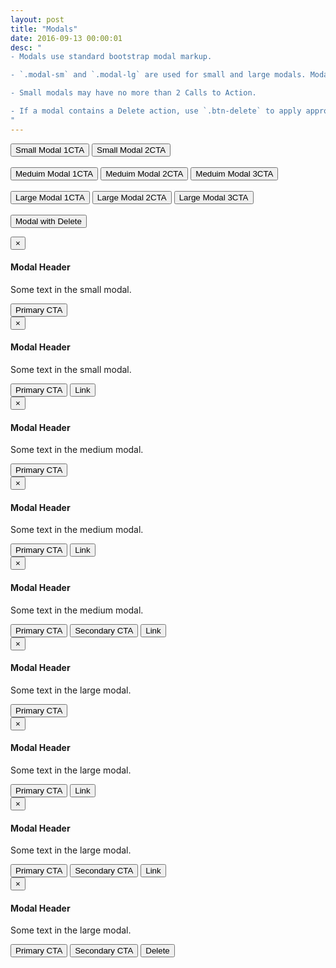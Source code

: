 ```yaml
---
layout: post
title: "Modals"
date: 2016-09-13 00:00:01
desc: "
- Modals use standard bootstrap modal markup.

- `.modal-sm` and `.modal-lg` are used for small and large modals. Modals are medium-sized by default.

- Small modals may have no more than 2 Calls to Action.

- If a modal contains a Delete action, use `.btn-delete` to apply appropriate styles and float it to the left.
"
---
```


<!-- Trigger the modal with a button -->
<button type="button" class="btn btn-primary btn-sm" data-toggle="modal" data-target="#smModal">Small Modal 1CTA
</button>
<button type="button" class="btn btn-primary btn-sm" data-toggle="modal" data-target="#smModal2">Small Modal 2CTA
</button>
<br />
<br />
<button type="button" class="btn btn-primary btn-sm" data-toggle="modal" data-target="#mdModal">Meduim Modal 1CTA
</button>
<button type="button" class="btn btn-primary btn-sm" data-toggle="modal" data-target="#mdModal2">Meduim Modal 2CTA
</button>
<button type="button" class="btn btn-primary btn-sm" data-toggle="modal" data-target="#mdModal3">Meduim Modal 3CTA
</button>
<br />
<br />
<button type="button" class="btn btn-primary btn-sm" data-toggle="modal" data-target="#lgModal">Large Modal 1CTA
</button>
<button type="button" class="btn btn-primary btn-sm" data-toggle="modal" data-target="#lgModal2">Large Modal 2CTA
</button>
<button type="button" class="btn btn-primary btn-sm" data-toggle="modal" data-target="#lgModal3">Large Modal 3CTA
</button>
<br />
<br />
<button type="button" class="btn btn-primary btn-sm" data-toggle="modal" data-target="#deleteModal">Modal with Delete
</button>

<!-- Small Modal One CTA -->
<div id="smModal" class="modal fade" role="dialog">
  <div class="modal-dialog modal-sm">
    <!-- Modal content-->
    <div class="modal-content">
      <div class="modal-header">
        <button type="button" class="close" data-dismiss="modal">&times;</button>
        <h4 class="modal-title">Modal Header</h4>
      </div>
      <div class="modal-body">
        <p>Some text in the small modal.</p>
      </div>
      <div class="modal-footer">
        <button type="button" class="btn btn-primary">Primary CTA
        </button>
      </div>
    </div>
  </div>
</div>

<!-- Small Modal Two CTAs -->
<div id="smModal2" class="modal fade" role="dialog">
  <div class="modal-dialog modal-sm">
    <!-- Modal content-->
    <div class="modal-content">
      <div class="modal-header">
        <button type="button" class="close" data-dismiss="modal">&times;</button>
        <h4 class="modal-title">Modal Header</h4>
      </div>
      <div class="modal-body">
        <p>Some text in the small modal.</p>
      </div>
      <div class="modal-footer">
        <button type="button" class="btn btn-primary">Primary CTA
        </button>
        <button type="button" class="btn btn-link" data-dismiss="modal">Link
        </button>
      </div>
    </div>
  </div>
</div>

<!-- Medium Modal 1CTA -->
<div id="mdModal" class="modal fade" role="dialog">
  <div class="modal-dialog">
    <!-- Modal content-->
    <div class="modal-content">
      <div class="modal-header">
        <button type="button" class="close" data-dismiss="modal">&times;</button>
        <h4 class="modal-title">Modal Header</h4>
      </div>
      <div class="modal-body">
        <p>Some text in the medium modal.</p>
      </div>
      <div class="modal-footer">
        <button type="button" class="btn btn-primary">Primary CTA
        </button>
      </div>
    </div>
  </div>
</div>

<!-- Medium Modal 2CTA -->
<div id="mdModal2" class="modal fade" role="dialog">
  <div class="modal-dialog">
    <!-- Modal content-->
    <div class="modal-content">
      <div class="modal-header">
        <button type="button" class="close" data-dismiss="modal">&times;</button>
        <h4 class="modal-title">Modal Header</h4>
      </div>
      <div class="modal-body">
        <p>Some text in the medium modal.</p>
      </div>
      <div class="modal-footer">
        <button type="button" class="btn btn-primary">Primary CTA
        </button>
        <button type="button" class="btn btn-link">Link
        </button>
      </div>
    </div>
  </div>
</div>

<!-- Medium Modal 3CTA -->
<div id="mdModal3" class="modal fade" role="dialog">
  <div class="modal-dialog">
    <!-- Modal content-->
    <div class="modal-content">
      <div class="modal-header">
        <button type="button" class="close" data-dismiss="modal">&times;</button>
        <h4 class="modal-title">Modal Header</h4>
      </div>
      <div class="modal-body">
        <p>Some text in the medium modal.</p>
      </div>
      <div class="modal-footer">
        <button type="button" class="btn btn-primary">Primary CTA
        </button>
        <button type="button" class="btn btn-secondary">Secondary CTA
        </button>
        <button type="button" class="btn btn-link" data-dismiss="modal">Link
        </button>
      </div>
    </div>
  </div>
</div>

<!-- Large Modal 1CTA-->
<div id="lgModal" class="modal fade" role="dialog">
  <div class="modal-dialog modal-lg">
    <!-- Modal content-->
    <div class="modal-content">
      <div class="modal-header">
        <button type="button" class="close" data-dismiss="modal">&times;</button>
        <h4 class="modal-title">Modal Header</h4>
      </div>
      <div class="modal-body">
        <p>Some text in the large modal.</p>
      </div>
      <div class="modal-footer">
        <button type="button" class="btn btn-primary">Primary CTA
        </button>
      </div>
    </div>
  </div>
</div>

<!-- Large Modal 2CTA-->
<div id="lgModal2" class="modal fade" role="dialog">
  <div class="modal-dialog modal-lg">
    <!-- Modal content-->
    <div class="modal-content">
      <div class="modal-header">
        <button type="button" class="close" data-dismiss="modal">&times;</button>
        <h4 class="modal-title">Modal Header</h4>
      </div>
      <div class="modal-body">
        <p>Some text in the large modal.</p>
      </div>
      <div class="modal-footer">
        <button type="button" class="btn btn-primary">Primary CTA
        </button>
        <button type="button" class="btn btn-link">Link
        </button>
      </div>
    </div>
  </div>
</div>

<!-- Large Modal 3CTA-->
<div id="lgModal3" class="modal fade" role="dialog">
  <div class="modal-dialog modal-lg">
    <!-- Modal content-->
    <div class="modal-content">
      <div class="modal-header">
        <button type="button" class="close" data-dismiss="modal">&times;</button>
        <h4 class="modal-title">Modal Header</h4>
      </div>
      <div class="modal-body">
        <p>Some text in the large modal.</p>
      </div>
      <div class="modal-footer">
        <button type="button" class="btn btn-primary">Primary CTA
        </button>
        <button type="button" class="btn btn-secondary">Secondary CTA
        </button>
        <button type="button" class="btn btn-link" data-dismiss="modal">Link
        </button>
      </div>
    </div>
  </div>
</div>

<!-- Delete Button-->
<div id="deleteModal" class="modal fade" role="dialog">
  <div class="modal-dialog modal-lg">
    <!-- Modal content-->
    <div class="modal-content">
      <div class="modal-header">
        <button type="button" class="close" data-dismiss="modal">&times;</button>
        <h4 class="modal-title">Modal Header</h4>
      </div>
      <div class="modal-body">
        <p>Some text in the large modal.</p>
      </div>
      <div class="modal-footer">
        <button type="button" class="btn btn-primary">Primary CTA
        </button>
        <button type="button" class="btn btn-secondary">Secondary CTA
        </button>
        <button type="button" class="btn btn-delete" data-dismiss="modal">Delete
        </button>
      </div>
    </div>
  </div>
</div>